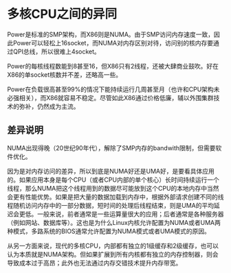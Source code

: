 多核CPU之间的异同
==
Power是标准的SMP架构，而X86则是NUMA。由于SMP访问内存速度一致，因此Power可以轻松上16socket，而NUMA对内存区别对待，访问别的核内存要通过QPI总线，所以很难上4socket。

Power的每核线程数能到8甚至16，但X86只有2线程，还被大肆商业鼓吹。好在X86的单socket核数并不差，还略高一些。

Power在负载很高甚至99%的情况下能持续运行几周甚至月（也许和CPU架构未必强相关），而X86就容易不稳定。尽管如此X86通过价格低廉，辅以外围集群技术的弥补，仍然成为主流。

差异说明
--
NUMA出现得晚（20世纪90年代），解除了SMP内存的bandwith限制，但需要软件优化。

因为是对内存访问的差异，所以到底是NUMA好还是UMA好，是要看具体应用的。如果应用本身是每个CPU（或者CPU内部的单个核心）长时间持续运行一个线程，那么NUMA把这个线程用到的数据尽可能放到这个CPU的本地内存中当然会更有性能优势。如果是把大量的数据加载到内存中，根据外部请求创建不同的线程随机访问内存中的一部分数据，短时间的处理后线程结束，则是UMA的平均延迟会更低。一般来说，前者通常是一些运算量很大的应用；后者通常是各种服务器（例如网站、数据库等）。这也是为什么Linux内核允许配置为NUMA或者UMA两种模式，多路系统的BIOS通常允许配置为NUMA模式或者UMA模式的原因。

从另一方面来说，现代的多核CPU，内部都有独立的1级缓存和2级缓存，也可以认为本质就是NUMA架构。但如果扩展到所有内核都有独立的内存控制器，则会导致成本过于高昂；此外也无法通过内存交错技术提升内存带宽。